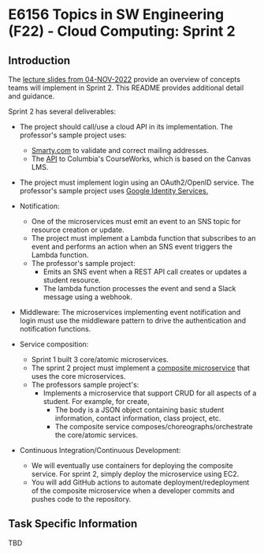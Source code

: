 # E6156 Topics in SW Engineering (F22) - Cloud Computing: Sprint 2

## Introduction

The [lecture slides from 04-NOV-2022](https://github.com/donald-f-ferguson/Topics-in-SW-Engineering-F22/blob/main/Lectures/08-Lecture-Cool-Stuff/08-Lecture-Cool-Stuff.pdf)
provide an overview of concepts teams will implement in Sprint 2. This README provides additional detail
and guidance.

Sprint 2 has several deliverables:

- The project should call/use a cloud API in its implementation. The professor's sample project uses:
  - [Smarty.com](https://www.smarty.com/) to validate and correct mailing addresses.
  - The [API](https://canvas.instructure.com/doc/api/) to Columbia's CourseWorks, which is based on the Canvas LMS.


- The project must implement login using an OAuth2/OpenID service. The professor's sample project uses
[Google Identity Services.](https://developers.google.com/identity/gsi/web/guides/overview)


- Notification:
  - One of the microservices must emit an event to an SNS topic for resource creation or update. 
  - The project must implement a Lambda function that subscribes to an event and performs an action when an SNS
event triggers the Lambda function.
  - The professor's sample project:
    - Emits an SNS event when a REST API call creates or updates a student resource.
    - The lambda function processes the event and send a Slack message using a webhook.


- Middleware: The microservices implementing event notification and login must use the middleware pattern to drive
the authentication and notification functions.


- Service composition:
  - Sprint 1 built 3 core/atomic microservices.
  - The sprint 2 project must implement a [composite microservice](https://medium.com/microservices-in-practice/microservices-layered-architecture-88a7fc38d3f1) that uses the core microservices. 
  - The professors sample project's: 
    - Implements a microservice that support CRUD for all aspects of a student. For example, for create,
      - The body is a JSON object containing basic student information, contact information, class project, etc.
      - The composite service composes/choreographs/orchestrate the core/atomic services.


- Continuous Integration/Continuous Development:
  - We will eventually use containers for deploying the composite service.  For sprint 2, simply deploy the microservice
using EC2.
  - You will add GitHub actions to automate deployment/redeployment of the composite microservice when a developer
commits and pushes code to the repository.


## Task Specific Information

TBD